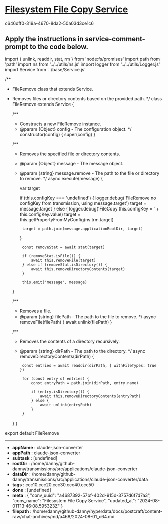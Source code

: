 # [Filesystem File Copy Service](https://claude.ai/chat/a4687392-57bf-402d-915d-3757d6f7d7a3)

c646dff0-319a-4670-8da2-50a03d3ce1c6

Apply the instructions in service-comment-prompt to the code below.
---
import { unlink, readdir, stat, rm } from 'node:fs/promises'
import path from 'path'
import ns from '../../utils/ns.js'
import logger from '../../utils/Logger.js'
import Service from '../base/Service.js'

/**
 * FileRemove class that extends Service.
 * Removes files or directory contents based on the provided path.
 */
class FileRemove extends Service {

    /**
     * Constructs a new FileRemove instance.
     * @param {Object} config - The configuration object.
     */
    constructor(config) {
        super(config)
    }

    /**
     * Removes the specified file or directory contents.
     * @param {Object} message - The message object.
     * @param {string} message.remove - The path to the file or directory to remove.
     */
    async execute(message) {
     
        var target

        if (this.configKey === 'undefined') {
            logger.debug('FileRemove no configKey from transmission, using message.target')
         target =   message.target
        } else {
            logger.debug('FileCopy this.configKey = ' + this.configKey.value)
            target = this.getPropertyFromMyConfig(ns.trm.target)

            target = path.join(message.applicationRootDir, target)

        }

            const removeStat = await stat(target)

            if (removeStat.isFile()) {
                await this.removeFile(target)
            } else if (removeStat.isDirectory()) {
                await this.removeDirectoryContents(target)
            }

            this.emit('message', message)
       
    }

    /**
     * Removes a file.
     * @param {string} filePath - The path to the file to remove.
     */
    async removeFile(filePath) {
            await unlink(filePath)
    }

    /**
     * Removes the contents of a directory recursively.
     * @param {string} dirPath - The path to the directory.
     */
    async removeDirectoryContents(dirPath) {
    
            const entries = await readdir(dirPath, { withFileTypes: true })

            for (const entry of entries) {
                const entryPath = path.join(dirPath, entry.name)

                if (entry.isDirectory()) {
                    await this.removeDirectoryContents(entryPath)
                } else {
                    await unlink(entryPath)
                }
            }
    }
}

export default FileRemove

---

* **appName** : claude-json-converter
* **appPath** : claude-json-converter
* **subtask** : [undefined]
* **rootDir** : /home/danny/github-danny/transmissions/src/applications/claude-json-converter
* **dataDir** : /home/danny/github-danny/transmissions/src/applications/claude-json-converter/data
* **tags** : ccc10.ccc20.ccc30.ccc40.ccc50
* **done** : [undefined]
* **meta** : {
  "conv_uuid": "a4687392-57bf-402d-915d-3757d6f7d7a3",
  "conv_name": "Filesystem File Copy Service",
  "updated_at": "2024-08-01T13:46:08.595323Z"
}
* **filepath** : /home/danny/github-danny/hyperdata/docs/postcraft/content-raw/chat-archives/md/a468/2024-08-01_c64.md